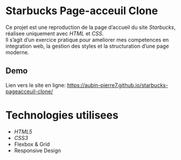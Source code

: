 # Starbucks Page-acceuil Clone

Ce projet est une reproduction de la page d’accueil du site *Starbucks*, réalisee uniquement avec *HTML* et *CSS*.  
Il s’agit d’un exercice pratique pour ameliorer mes competences en integration web, la gestion des styles et la structuration d’une page moderne.

##  Demo
Lien vers le site en ligne: https://aubin-pierre7.github.io/starbucks-pageacceuil-clone/

# Technologies utilisees
- *HTML5*
- *CSS3*
- Flexbox & Grid
- Responsive Design
